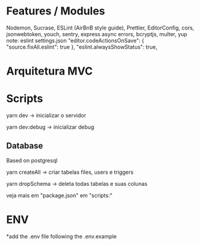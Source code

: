 # Features / Modules
Nodemon, Sucrase, ESLint (AirBnB style guide), Prettier, EditorConfig, cors, jsonwebtoken, youch, sentry, express async errors, bcryptjs, multer, yup
note: eslint
  settings.json
      "editor.codeActionsOnSave": {
        "source.fixAll.eslint": true
    },
    "eslint.alwaysShowStatus": true,

# Arquitetura MVC

# Scripts

yarn dev -> inicializar o servidor

yarn dev:debug -> inicializar debug

## Database

Based on postgresql

yarn createAll -> criar tabelas files, users e triggers

yarn dropSchema -> deleta todas tabelas e suas colunas

veja mais em "package.json" em "scripts:"

# ENV
*add the .env file following the .env.example

